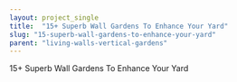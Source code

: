 ```yaml
---
layout: project_single
title:  "15+ Superb Wall Gardens To Enhance Your Yard"
slug: "15-superb-wall-gardens-to-enhance-your-yard"
parent: "living-walls-vertical-gardens"
---
```

15+ Superb Wall Gardens To Enhance Your Yard